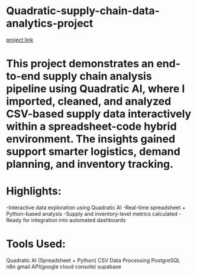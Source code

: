 # Quadratic-supply-chain-data-analytics-project
[project link](https://app.quadratichq.com/file/d9cd861d-d680-4b0d-a35c-c4c05f9ce94f)

# This project demonstrates an end-to-end supply chain analysis pipeline using Quadratic AI, where I imported, cleaned, and analyzed CSV-based supply data interactively within a spreadsheet-code hybrid environment. The insights gained support smarter logistics, demand planning, and inventory tracking.
# Highlights:
-Interactive data exploration using Quadratic AI
-Real-time spreadsheet + Python-based analysis
-Supply and inventory-level metrics calculated
-Ready for integration into automated dashboards
# Tools Used:
Quadratic AI (Spreadsheet + Python)
CSV Data Processing
PostgreSQL  
n8n
gmail API(google cloud console)
supabase

